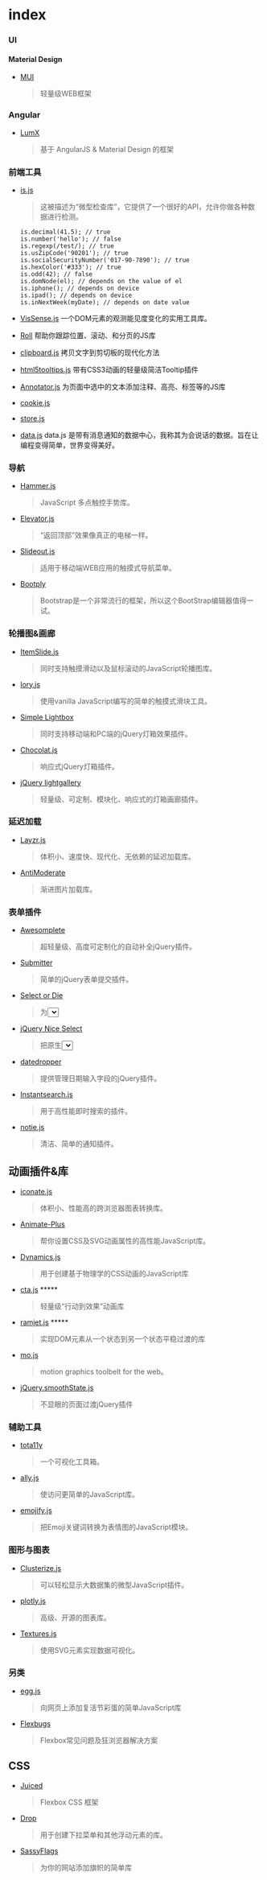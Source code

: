 # index

### UI

#### Material Design

- [MUI](https://github.com/muicss/mui)

  > 轻量级WEB框架


### Angular

- [LumX](http://ui.lumapps.com/)

  > 基于 AngularJS & Material Design 的框架

### 前端工具

- [is.js](https://github.com/arasatasaygin/is.js)

  > 这被描述为“微型检查库”，它提供了一个很好的API，允许你做各种数据进行检测。

  ```
  is.decimal(41.5); // true
  is.number('hello'); // false
  is.regexp(/test/); // true
  is.usZipCode('90201'); // true
  is.socialSecurityNumber('017-90-7890'); // true
  is.hexColor('#333'); // true
  is.odd(42); // false
  is.domNode(el); // depends on the value of el
  is.iphone(); // depends on device
  is.ipad(); // depends on device
  is.inNextWeek(myDate); // depends on date value
  ```

- [VisSense.js](https://github.com/vissense/vissense) 一个DOM元素的观测能见度变化的实用工具库。

- [Roll](https://github.com/williamngan/roll) 帮助你跟踪位置、滚动、和分页的JS库

- [clipboard.js](https://github.com/zenorocha/clipboard.js/) 拷贝文字到剪切板的现代化方法

- [html5tooltips.js](https://github.com/ytiurin/html5tooltipsjs) 带有CSS3动画的轻量级简洁Tooltip插件

- [Annotator.js]() 为页面中选中的文本添加注释、高亮、标签等的JS库
- [cookie.js](https://github.com/florian/cookie.js)
- [store.js](https://github.com/marcuswestin/store.js)
- [data.js](https://github.com/yanhaijing/data.js) data.js 是带有消息通知的数据中心，我称其为会说话的数据。旨在让编程变得简单，世界变得美好。

### 导航

- [Hammer.js](http://hammerjs.github.io/)

  > JavaScript 多点触控手势库。

- [Elevator.js](http://tholman.com/elevator.js/)

  > “返回顶部”效果像真正的电梯一样。

- [Slideout.js](https://mango.github.io/slideout/)

  > 适用于移动端WEB应用的触摸式导航菜单。

- [Bootply](http://www.bootply.com/)

  > Bootstrap是一个非常流行的框架，所以这个BootStrap编辑器值得一试。

### 轮播图&画廊

- [ItemSlide.js](http://itemslide.github.io/)

  > 同时支持触摸滑动以及鼠标滚动的JavaScript轮播图库。

- [lory.js](http://meandmax.github.io/lory/)

  > 使用vanilla JavaScript编写的简单的触摸式滑块工具。

- [Simple Lightbox](http://andreknieriem.de/simple-lightbox/)

  > 同时支持移动端和PC端的jQuery灯箱效果插件。

- [Chocolat.js](http://chocolat.insipi.de/)

  > 响应式jQuery灯箱插件。

- [jQuery lightgallery](http://sachinchoolur.github.io/lightGallery/)

  > 轻量级、可定制、模块化、响应式的灯箱画廊插件。

### 延迟加载

- [Layzr.js](https://github.com/callmecavs/layzr.js)

  > 体积小、速度快、现代化、无依赖的延迟加载库。

- [AntiModerate](https://github.com/whackashoe/antimoderate)

  > 渐进图片加载库。

### 表单插件

- [Awesomplete](http://leaverou.github.io/awesomplete/)

  > 超轻量级、高度可定制化的自动补全jQuery插件。

- [Submitter](http://fengyuanchen.github.io/submitter/)

  > 简单的jQuery表单提交插件。

- [Select or Die](http://vst.mn/selectordie/)

  > 为<select>元素设置样式的jQuery插件。

- [jQuery Nice Select](http://hernansartorio.com/jquery-nice-select/)

  > 把原生<select>样式替换为可定制的下拉菜单的轻量级jQuery插件。

- [datedropper](http://felicegattuso.com/projects/datedropper/)

  > 提供管理日期输入字段的jQuery插件。

- [Instantsearch.js](https://community.algolia.com/instantsearch.js/)

  > 用于高性能即时搜索的插件。

- [notie.js](https://jaredreich.com/projects/notie.js/)

  > 清洁、简单的通知插件。


## 动画插件&库

- [iconate.js](http://bitshadow.github.io/iconate/)

  > 体积小、性能高的跨浏览器图表转换库。

- [Animate-Plus](https://github.com/bendc/animateplus)

  > 帮你设置CSS及SVG动画属性的高性能JavaScript库。

- [Dynamics.js](http://dynamicsjs.com/)

  > 用于创建基于物理学的CSS动画的JavaScript库

- [cta.js](http://kushagragour.in/lab/ctajs/) *****

  > 轻量级“行动到效果”动画库

- [ramjet.js](https://github.com/rich-harris/ramjet) *****

  > 实现DOM元素从一个状态到另一个状态平稳过渡的库

- [mo.js](https://github.com/legomushroom/mojs)

  > motion graphics toolbelt for the web。

- [jQuery.smoothState.js](https://github.com/miguel-perez/smoothState.js)

  > 不显眼的页面过渡jQuery插件


### 辅助工具

- [tota11y](https://github.com/Khan/tota11y)

  > 一个可视化工具箱。

- [ally.js](https://github.com/medialize/ally.js)

  > 使访问更简单的JavaScript库。

- [emojify.js](https://github.com/Ranks/emojify.js)

  > 把Emoji关键词转换为表情图的JavaScript模块。


### 图形与图表

- [Clusterize.js](http://nexts.github.io/Clusterize.js/)

  > 可以轻松显示大数据集的微型JavaScript插件。

- [plotly.js](https://plot.ly/javascript/)

  > 高级、开源的图表库。

- [Textures.js](http://riccardoscalco.github.io/textures/)

  > 使用SVG元素实现数据可视化。


### 另类

- [egg.js](https://github.com/mikeflynn/egg.js)

  > 向网页上添加复活节彩蛋的简单JavaScript库

- [Flexbugs](https://github.com/philipwalton/flexbugs)

  > Flexbox常见问题及狂浏览器解决方案


## CSS

- [Juiced](https://github.com/ovdojoey/Juiced)

  > Flexbox CSS 框架

- [Drop](https://github.com/HubSpot/drop)

  > 用于创建下拉菜单和其他浮动元素的库。

- [SassyFlags](https://github.com/Layerful/sassy-flags)

  > 为你的网站添加旗帜的简单库


